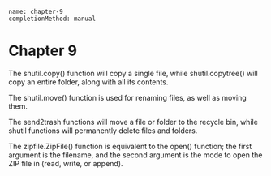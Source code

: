 ```ngMeta
name: chapter-9
completionMethod: manual
```
# Chapter 9
The shutil.copy() function will copy a single file, while shutil.copytree() will copy an entire folder, along with all its contents.

The shutil.move() function is used for renaming files, as well as moving them.

The send2trash functions will move a file or folder to the recycle bin, while shutil functions will permanently delete files and folders.

The zipfile.ZipFile() function is equivalent to the open() function; the first argument is the filename, and the second argument is the mode to open the ZIP file in (read, write, or append).